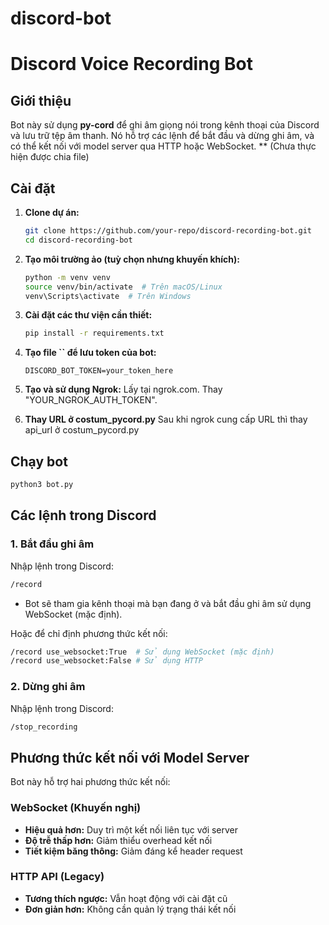 # discord-bot

# Discord Voice Recording Bot

## Giới thiệu

Bot này sử dụng **py-cord** để ghi âm giọng nói trong kênh thoại của Discord và lưu trữ tệp âm thanh. Nó hỗ trợ các lệnh để bắt đầu và dừng ghi âm, và có thể kết nối với model server qua HTTP hoặc WebSocket. ** (Chưa thực hiện được chia file)

## Cài đặt

1. **Clone dự án:**

   ```bash
   git clone https://github.com/your-repo/discord-recording-bot.git
   cd discord-recording-bot
   ```

2. **Tạo môi trường ảo (tuỳ chọn nhưng khuyến khích):**

   ```bash
   python -m venv venv
   source venv/bin/activate  # Trên macOS/Linux
   venv\Scripts\activate  # Trên Windows
   ```

3. **Cài đặt các thư viện cần thiết:**

   ```bash
   pip install -r requirements.txt
   ```

4. **Tạo file **``** để lưu token của bot:**

   ```env
   DISCORD_BOT_TOKEN=your_token_here
   ```
5. **Tạo và sử dụng Ngrok:**
Lấy tại ngrok.com.
Thay "YOUR_NGROK_AUTH_TOKEN".

5. **Thay URL ở costum_pycord.py**
Sau khi ngrok cung cấp URL thì thay api_url ở costum_pycord.py

## Chạy bot

```bash
python3 bot.py
```

## Các lệnh trong Discord

### 1. Bắt đầu ghi âm

Nhập lệnh trong Discord:

```bash
/record
```

- Bot sẽ tham gia kênh thoại mà bạn đang ở và bắt đầu ghi âm sử dụng WebSocket (mặc định).

Hoặc để chỉ định phương thức kết nối:

```bash
/record use_websocket:True  # Sử dụng WebSocket (mặc định)
/record use_websocket:False # Sử dụng HTTP
```

### 2. Dừng ghi âm

Nhập lệnh trong Discord:

```bash
/stop_recording
```

## Phương thức kết nối với Model Server

Bot này hỗ trợ hai phương thức kết nối:

### WebSocket (Khuyến nghị)
- **Hiệu quả hơn:** Duy trì một kết nối liên tục với server
- **Độ trễ thấp hơn:** Giảm thiểu overhead kết nối
- **Tiết kiệm băng thông:** Giảm đáng kể header request

### HTTP API (Legacy)
- **Tương thích ngược:** Vẫn hoạt động với cài đặt cũ
- **Đơn giản hơn:** Không cần quản lý trạng thái kết nối